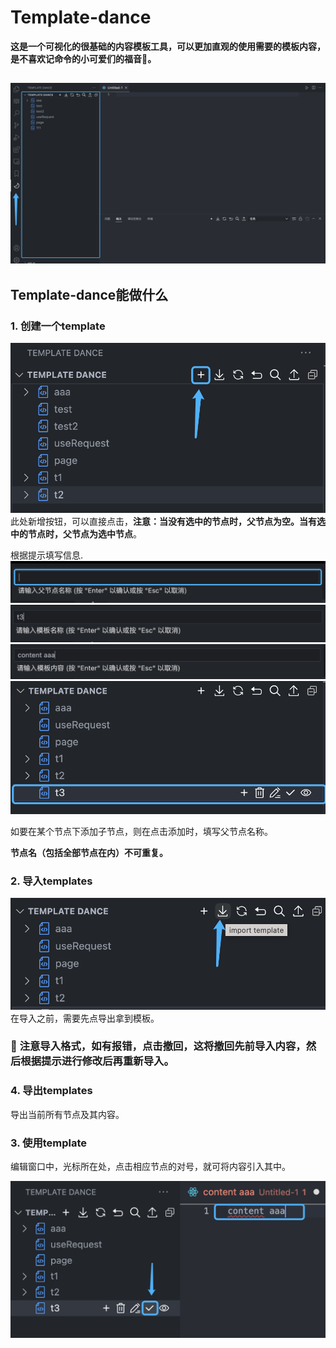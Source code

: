 # Template-dance

**这是一个可视化的很基础的内容模板工具，可以更加直观的使用需要的模板内容，是不喜欢记命令的小可爱们的福音🎉️。**

![alt text](images/1.jpg)
---

## Template-dance能做什么

### 1. 创建一个template
![alt text](images/add1.jpg)
此处新增按钮，可以直接点击，**注意：当没有选中的节点时，父节点为空。当有选中的节点时，父节点为选中节点**。

根据提示填写信息.
![alt text](images/add2.png)
![alt text](images/add3.png)
![alt text](images/add4.png)
![alt text](images/add5.png)


如要在某个节点下添加子节点，则在点击添加时，填写父节点名称。

**节点名（包括全部节点在内）不可重复。**

### 2. 导入templates
![alt text](images/import1.png)
在导入之前，需要先点导出拿到模板。

### 🚧 **注意导入格式，如有报错，点击撤回，这将撤回先前导入内容，然后根据提示进行修改后再重新导入。**

### 4. 导出templates

导出当前所有节点及其内容。

### 3. 使用template

编辑窗口中，光标所在处，点击相应节点的对号，就可将内容引入其中。

![alt text](images/do1.png)
